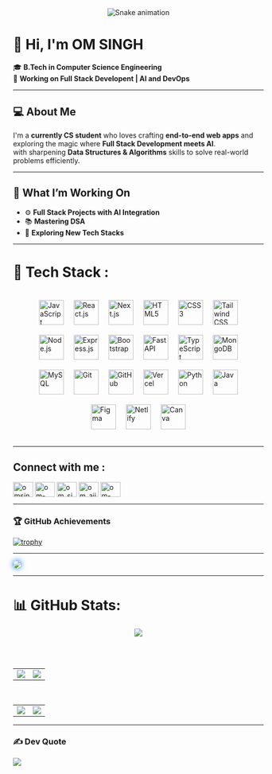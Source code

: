 <div align="center">
  <img src="https://profile-readme-generator.com/assets/snake.svg" alt="Snake animation" />
</div>

# 👋 **Hi, I'm OM SINGH**

🎓 **B.Tech in Computer Science Engineering**  
🚀 **Working on Full Stack Developent | AI and DevOps**

---

## 💻 **About Me**

I'm a **currently CS student** who loves crafting **end-to-end web apps** and exploring the magic where **Full Stack Development meets AI**.  
with sharpening **Data Structures & Algorithms** skills to solve real-world problems efficiently.

---

## 🌟 **What I’m Working On**

- ⚙️ **Full Stack Projects with AI Integration**  
- 📚 **Mastering DSA**  
- 🚀 **Exploring New Tech Stacks**
---


# 🧰 Tech Stack :
<!-- 🧰 TECH STACK | Flexbox Layout | GitHub-Safe -->

<div style="display: flex; flex-wrap: wrap; gap: 20px; justify-content: center; align-items: center; padding: 20px;">
  <img src="https://cdn.jsdelivr.net/gh/tandpfun/skill-icons/icons/JavaScript.svg" height="50" title="JavaScript" />
  <img src="https://cdn.jsdelivr.net/gh/tandpfun/skill-icons/icons/React-Dark.svg" height="50" title="React.js" />
  <img src="https://cdn.jsdelivr.net/gh/tandpfun/skill-icons/icons/NextJS-Light.svg" height="50" title="Next.js" />
  <img src="https://cdn.jsdelivr.net/gh/tandpfun/skill-icons/icons/HTML.svg" height="50" title="HTML5" />
  <img src="https://cdn.jsdelivr.net/gh/tandpfun/skill-icons/icons/CSS.svg" height="50" title="CSS3" />
  <img src="https://cdn.jsdelivr.net/gh/tandpfun/skill-icons/icons/TailwindCSS-Light.svg" height="50" title="Tailwind CSS" />
  <img src="https://cdn.jsdelivr.net/gh/tandpfun/skill-icons/icons/NodeJS-Dark.svg" height="50" title="Node.js" />
  <img src="https://cdn.jsdelivr.net/gh/tandpfun/skill-icons/icons/ExpressJS-Light.svg" height="50" title="Express.js" />
  <img src="https://cdn.jsdelivr.net/gh/tandpfun/skill-icons/icons/Bootstrap.svg" height="50" title="Bootstrap" />
  <img src="https://cdn.jsdelivr.net/gh/devicons/devicon@latest/icons/fastapi/fastapi-original-wordmark.svg" height="50" title="FastAPI" />
 <img src="https://cdn.jsdelivr.net/gh/tandpfun/skill-icons/icons/TypeScript.svg" height="50" title="TypeScript" />
  <img src="https://cdn.jsdelivr.net/gh/tandpfun/skill-icons/icons/MongoDB.svg" height="50" title="MongoDB" />
  <img src="https://cdn.jsdelivr.net/gh/tandpfun/skill-icons/icons/MySQL-Dark.svg" height="50" title="MySQL" />
  <img src="https://cdn.jsdelivr.net/gh/tandpfun/skill-icons/icons/Git.svg" height="50" title="Git" />
  <img src="https://cdn.jsdelivr.net/gh/tandpfun/skill-icons/icons/Github-Light.svg" height="50" title="GitHub" />
  <img src="https://cdn.jsdelivr.net/gh/tandpfun/skill-icons/icons/Vercel-Light.svg" height="50" title="Vercel" />
  <img src="https://cdn.jsdelivr.net/gh/tandpfun/skill-icons/icons/Python-Dark.svg" height="50" title="Python" />
<img src="https://cdn.jsdelivr.net/gh/tandpfun/skill-icons/icons/Java-Dark.svg" height="50" title="Java" />
<img src="https://cdn.jsdelivr.net/gh/tandpfun/skill-icons/icons/Figma-Dark.svg" height="50" title="Figma" />
<img src="https://cdn.jsdelivr.net/gh/tandpfun/skill-icons/icons/Netlify-Dark.svg" height="50" title="Netlify" />
<img src="https://cdn.jsdelivr.net/gh/devicons/devicon/icons/canva/canva-original.svg" height="50" title="Canva" />
</div>


---

<h2>Connect with me : </h2>
<p align="left">
<a href="https://twitter.com/omsingh_x" target="blank"><img align="center" src="https://raw.githubusercontent.com/rahuldkjain/github-profile-readme-generator/master/src/images/icons/Social/twitter.svg" alt="omsingh_x" height="30" width="40" /></a>
<a href="https://linkedin.com/in/om-singh-50114a326" target="blank"><img align="center" src="https://raw.githubusercontent.com/rahuldkjain/github-profile-readme-generator/master/src/images/icons/Social/linked-in-alt.svg" alt="om-singh-50114a326" height="30" width="40" /></a>
<a href="https://instagram.com/om_singh.7.4" target="blank"><img align="center" src="https://raw.githubusercontent.com/rahuldkjain/github-profile-readme-generator/master/src/images/icons/Social/instagram.svg" alt="om_singh.7.4" height="30" width="40" /></a>
<a href="https://www.hackerrank.com/om_ajit_singh81" target="blank"><img align="center" src="https://raw.githubusercontent.com/rahuldkjain/github-profile-readme-generator/master/src/images/icons/Social/hackerrank.svg" alt="om_ajit_singh81" height="30" width="40" /></a>
<a href="https://www.leetcode.com/om-singh8-81" target="blank"><img align="center" src="https://raw.githubusercontent.com/rahuldkjain/github-profile-readme-generator/master/src/images/icons/Social/leet-code.svg" alt="om-singh8-81" height="30" width="40" /></a>
</p>

---

### 🏆 GitHub Achievements

[![trophy](https://github-profile-trophy.vercel.app/?username=OM-SINGH-81&theme=algolia&margin-w=15&margin-h=10&column=8)](https://github.com/ryo-ma/github-profile-trophy)

---

<img src="https://komarev.com/ghpvc/?username=OM-SINGH-81&label=Profile%20Views&color=007cf0&style=circle" style="border-radius: 50%; box-shadow: 0 0 12px #007cf0;" />

---


# 📊 GitHub Stats:
<div align="center">

  <!-- GitHub Profile Details -->
  <img src="https://github-profile-summary-cards.vercel.app/api/cards/profile-details?username=OM-SINGH-81&theme=github_dark" />

  <br/><br/>

  <!-- GitHub Stats and Streak -->
  <table>
    <tr>
      <td>
        <img src="https://github-readme-stats.vercel.app/api?username=OM-SINGH-81&show_icons=true&theme=chartreuse-dark&count_private=true&hide_border=true" />
      </td>
      <td>
        <img src="https://nirzak-streak-stats.vercel.app/?user=OM-SINGH-81&theme=chartreuse-dark&hide_border=true" />
      </td>
    </tr>
  </table>

  <br/>

  <!-- Languages and Productivity -->
  <table>
    <tr>
      <td>
        <img src="https://github-readme-stats.vercel.app/api/top-langs/?username=OM-SINGH-81&layout=compact&theme=chartreuse-dark&hide_border=true" />
      </td>
      <td>
        <img src="https://github-profile-summary-cards.vercel.app/api/cards/productive-time?username=OM-SINGH-81&theme=github_dark" />
      </td>
    </tr>
  </table>

</div>

  ---  

### ✍️ Dev Quote
![](https://quotes-github-readme.vercel.app/api?type=horizontal&theme=radical)






